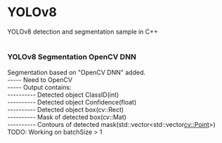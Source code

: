 # YOLOv8
YOLOv8 detection and segmentation sample in C++  
#
### YOLOv8 Segmentation OpenCV DNN
Segmentation based on "OpenCV DNN" added.  
----- Need to OpenCV  
----- Output contains:  
---------- Detected object ClassID(int)  
---------- Detected object Confidence(float)  
---------- Detected object box(cv::Rect)  
---------- Mask of detected box(cv::Mat)  
---------- Contours of detected mask(std::vector<std::vector<cv::Point>>)  
TODO: Working on batchSize > 1  
#
